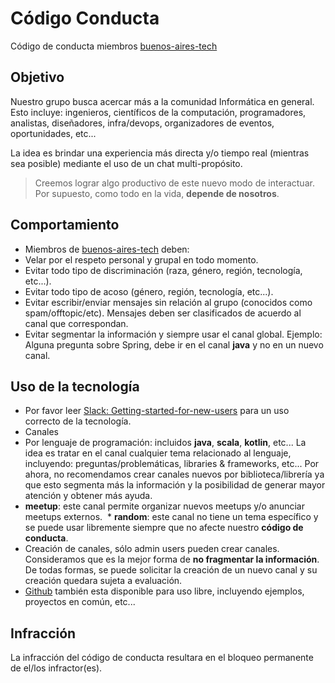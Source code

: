 # Código Conducta

Código de conducta miembros [buenos-aires-tech](https://buenos-aires-tech.slack.com)

## Objetivo

Nuestro grupo busca acercar más a la comunidad Informática en general. Esto incluye: ingenieros, científicos de la computación, programadores, analistas, diseñadores, infra/devops, organizadores de eventos, oportunidades, etc...

La idea es brindar una experiencia más directa y/o tiempo real (mientras sea posible) mediante el uso de un chat multi-propósito.

> Creemos lograr algo productivo de este nuevo modo de interactuar. Por supuesto, como todo en la vida, **depende de nosotros**.

## Comportamiento

* Miembros de [buenos-aires-tech](https://buenos-aires-tech.slack.com) deben:
 * Velar por el respeto personal y grupal en todo momento.
 * Evitar todo tipo de discriminación (raza, género, región, tecnología, etc...).
 * Evitar todo tipo de acoso (género, región, tecnología, etc...).
 * Evitar escribir/enviar mensajes sin relación al grupo (conocidos como spam/offtopic/etc). Mensajes deben ser clasificados de acuerdo al canal que correspondan.
 * Evitar segmentar la información y siempre usar el canal global. Ejemplo: Alguna pregunta sobre Spring, debe ir en el canal **java** y no en un nuevo canal.

## Uso de la tecnología

* Por favor leer [Slack: Getting-started-for-new-users](https://get.slack.help/hc/en-us/articles/218080037-Getting-started-for-new-users) para un uso correcto de la tecnología.
* Canales
 * Por lenguaje de programación: incluidos **java**, **scala**, **kotlin**, etc... La idea es tratar en el canal cualquier tema relacionado al lenguaje, incluyendo: preguntas/problemáticas, libraries & frameworks, etc... Por ahora, no recomendamos crear canales nuevos por biblioteca/librería ya que esto segmenta más la información y la posibilidad de generar mayor atención y obtener más ayuda.
  * **meetup**: este canal permite organizar nuevos meetups y/o anunciar meetups externos.
  * **random**: este canal no tiene un tema específico y se puede usar libremente siempre que no afecte nuestro **código de conducta**.
* Creación de canales, sólo admin users pueden crear canales. Consideramos que es la mejor forma de **no fragmentar la información**. De todas formas, se puede solicitar la creación de un nuevo canal y su creación quedara sujeta a evaluación.
* [Github](https://github.com/buenos-aires-tech) también esta disponible para uso libre, incluyendo ejemplos, proyectos en común, etc...

## Infracción

La infracción del código de conducta resultara en el bloqueo permanente de el/los infractor(es).